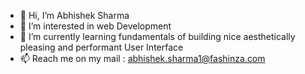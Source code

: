 - 👋 Hi, I’m Abhishek Sharma
- 👀 I’m interested in web Development
- 🌱 I’m currently learning fundamentals of building nice aesthetically pleasing and performant User Interface
- 📫 Reach me on my mail : abhishek.sharma1@fashinza.com

<!---
abhi-shek-6125/abhi-shek-6125 is a ✨ special ✨ repository because its `README.md` (this file) appears on your GitHub profile.
You can click the Preview link to take a look at your changes.
--->
